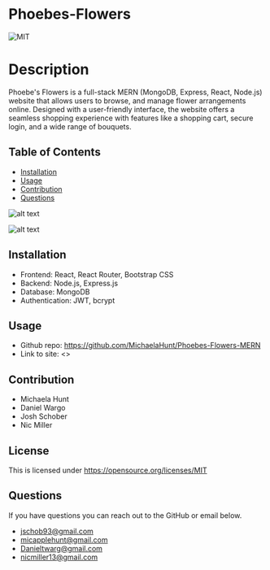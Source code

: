 # Phoebes-Flowers

![MIT](https://img.shields.io/badge/License-MIT-yellow.svg)
# Description
Phoebe's Flowers is a full-stack MERN (MongoDB, Express, React, Node.js) website that allows users to browse, and manage flower arrangements online. Designed with a user-friendly interface, the website offers a seamless shopping experience with features like a shopping cart, secure login, and a wide range of bouquets.

## Table of Contents
- [Installation](#installation)
- [Usage](#usage)
- [Contribution](#contribution)
- [Questions](#questions)

![alt text](https://file%2B.vscode-resource.vscode-cdn.net/Users/michaelahunt/bootcamp/Phoebes-Flowers-MERN/client/src/assets/images/Screenshot%202025-02-13%20at%201.54.32%E2%80%AFPM.png?version%3D1739473321536)

![alt text](https://file%2B.vscode-resource.vscode-cdn.net/Users/michaelahunt/bootcamp/Phoebes-Flowers-MERN/client/src/assets/images/Screenshot%202025-02-13%20at%201.55.47%E2%80%AFPM.png?version%3D1739473323171)

## Installation
- Frontend: React, React Router, Bootstrap CSS
- Backend: Node.js, Express.js
- Database: MongoDB 
- Authentication: JWT, bcrypt


## Usage

- Github repo: <https://github.com/MichaelaHunt/Phoebes-Flowers-MERN>
- Link to site: <>

## Contribution
- Michaela Hunt
- Daniel Wargo
- Josh Schober
- Nic Miller



## License
This is licensed under <https://opensource.org/licenses/MIT>

## Questions
If you have questions you can reach out to the GitHub or email below.
- jschob93@gmail.com
- micapplehunt@gmail.com
- Danieltwarg@gmail.com
- nicmiller13@gmail.com
